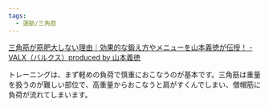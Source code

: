 ```yaml
---
tags:
  - 運動/三角筋
---
```

[三角筋が筋肥大しない理由｜効果的な鍛え方やメニューを山本義徳が伝授！ - VALX（バルクス）produced by 山本義徳](https://column.valx.jp/10536/)

トレーニングは、まず軽めの負荷で慎重におこなうのが基本です。三角筋は重量を扱うのが難しい部位で、高重量からおこなうと肩がすくんでしまい、僧帽筋に負荷が流れてしまいます。